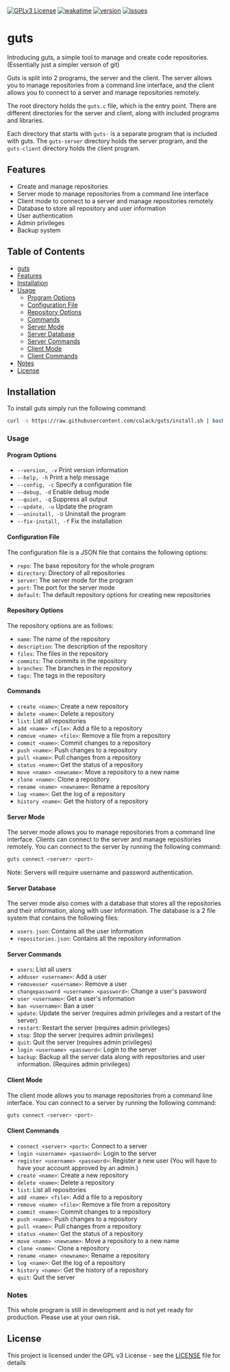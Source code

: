 [![GPLv3 License](https://img.shields.io/badge/License-GPL%20v3-yellow.svg)](https://opensource.org/licenses/)
[![wakatime](https://wakatime.com/badge/user/018d1856-edb8-4f0e-91f8-a475bd60d736/project/018d70b1-6313-4f7f-8d2e-96be9b136e7f.svg)](https://wakatime.com/badge/user/018d1856-edb8-4f0e-91f8-a475bd60d736/project/018d70b1-6313-4f7f-8d2e-96be9b136e7f)
[![version](https://img.shields.io/badge/version-v0.0.2-blue)](https://github.com/colack/guts)
[![issues](https://img.shields.io/github/issues/colack/guts)](https://github.com/colack/guts/issues)

# guts

Introducing guts, a simple tool to manage and create code repositories. (Essentially just a simpler version of git) 

Guts is split into 2 programs, the server and the client. The server allows you to manage repositories from a command line interface, and the client allows you to connect to a server and manage repositories remotely.

The root directory holds the `guts.c` file, which is the entry point. There are different directories for the server and client, along with included programs and libraries.

Each directory that starts with `guts-` is a separate program that is included with guts. The `guts-server` directory holds the server program, and the `guts-client` directory holds the client program.

## Features

- Create and manage repositories
- Server mode to manage repositories from a command line interface
- Client mode to connect to a server and manage repositories remotely
- Database to store all repository and user information
- User authentication
- Admin privileges
- Backup system

## Table of Contents

- [guts](#guts)
- [Features](#features)
- [Installation](#installation)
- [Usage](#usage)
  - [Program Options](#program-options)
  - [Configuration File](#configuration-file)
  - [Repository Options](#repository-options)
  - [Commands](#commands)
  - [Server Mode](#server-mode)
  - [Server Database](#server-database)
  - [Server Commands](#server-commands)
  - [Client Mode](#client-mode)
  - [Client Commands](#client-commands)
- [Notes](#notes)
- [License](#license)

## Installation

To install guts simply run the following command:
```bash
curl -s https://raw.githubusercontent.com/colack/guts/install.sh | bash
```

### Usage

#### Program Options

- `--version, -v`       Print version information
- `--help, -h`          Print a help message
- `--config, -c`        Specify a configuration file
- `--debug, -d`         Enable debug mode
- `--quiet, -q`         Suppress all output
- `--update, -u`        Update the program
- `--uninstall, -U`     Uninstall the program
- `--fix-install, -f`   Fix the installation

#### Configuration File

The configuration file is a JSON file that contains the following options:
- `repo`: The base repository for the whole program
- `directory`: Directory of all repositories
- `server`: The server mode for the program
- `port`: The port for the server mode
- `default`: The default repository options for creating new repositories

#### Repository Options

The repository options are as follows:
- `name`: The name of the repository
- `description`: The description of the repository
- `files`: The files in the repository
- `commits`: The commits in the repository
- `branches`: The branches in the repository
- `tags`: The tags in the repository

#### Commands

- `create <name>`: Create a new repository
- `delete <name>`: Delete a repository
- `list`: List all repositories
- `add <name> <file>`: Add a file to a repository
- `remove <name> <file>`: Remove a file from a repository
- `commit <name>`: Commit changes to a repository
- `push <name>`: Push changes to a repository
- `pull <name>`: Pull changes from a repository
- `status <name>`: Get the status of a repository
- `move <name> <newname>`: Move a repository to a new name
- `clone <name>`: Clone a repository
- `rename <name> <newname>`: Rename a repository
- `log <name>`: Get the log of a repository
- `history <name>`: Get the history of a repository

#### Server Mode

The server mode allows you to manage repositories from a command line interface. Clients can connect to the server and manage repositories remotely. You can connect to the server by running the following command:
```bash
guts connect <server> <port>
```
Note: Servers will require username and password authentication.

#### Server Database

The server mode also comes with a database that stores all the repositories and their information, along with user information. The database is a 2 file system that contains the following files:
- `users.json`: Contains all the user information
- `repositories.json`: Contains all the repository information

#### Server Commands

- `users`: List all users
- `adduser <username>`: Add a user
- `removeuser <username>`: Remove a user
- `changepassword <username> <password>`: Change a user's password
- `user <username>`: Get a user's information
- `ban <username>`: Ban a user
- `update`: Update the server (requires admin privileges and a restart of the server)
- `restart`: Restart the server (requires admin privileges)
- `stop`: Stop the server (requires admin privileges)
- `quit`: Quit the server (requires admin privileges)
- `login <username> <password>`: Login to the server
- `backup`: Backup all the server data along with repositories and user information. (Requires admin privileges)

#### Client Mode

The client mode allows you to manage repositories from a command line interface. You can connect to a server by running the following command:
```bash
guts connect <server> <port>
```

#### Client Commands

- `connect <server> <port>`: Connect to a server
- `login <username> <password>`: Login to the server
- `register <username> <password>`: Register a new user (You will have to have your account approved by an admin.)
- `create <name>`: Create a new repository
- `delete <name>`: Delete a repository
- `list`: List all repositories
- `add <name> <file>`: Add a file to a repository
- `remove <name> <file>`: Remove a file from a repository
- `commit <name>`: Commit changes to a repository
- `push <name>`: Push changes to a repository
- `pull <name>`: Pull changes from a repository
- `status <name>`: Get the status of a repository
- `move <name> <newname>`: Move a repository to a new name
- `clone <name>`: Clone a repository
- `rename <name> <newname>`: Rename a repository
- `log <name>`: Get the log of a repository
- `history <name>`: Get the history of a repository
- `quit`: Quit the server

### Notes

This whole program is still in development and is not yet ready for production. Please use at your own risk.

## License

This project is licensed under the GPL v3 License - see the [LICENSE](LICENSE) file for details
